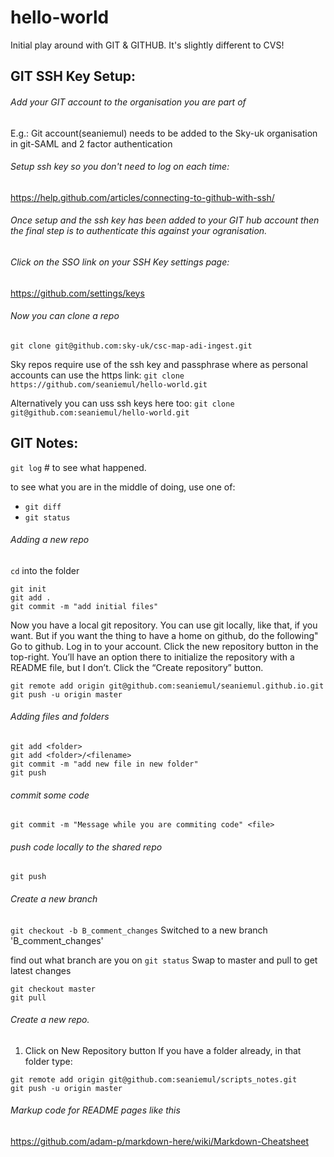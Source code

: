 # hello-world

Initial play around with GIT & GITHUB. It's slightly different to CVS!

## GIT SSH Key Setup:

###### Add your GIT account to the organisation you are part of
E.g.: Git account(seaniemul) needs to be added to the Sky-uk organisation in git-SAML and 2 factor authentication

###### Setup ssh key so you don't need to log on each time:
https://help.github.com/articles/connecting-to-github-with-ssh/
###### Once setup and the ssh key has been added to your GIT hub account then the final step is to authenticate this against your ogranisation. 
###### Click on the SSO link on your SSH Key settings page: 
https://github.com/settings/keys

###### Now you can clone a repo
`git clone git@github.com:sky-uk/csc-map-adi-ingest.git`

Sky repos require use of the ssh key and passphrase where as personal accounts can use the https link:
`git clone https://github.com/seaniemul/hello-world.git`

Alternatively you can uss ssh keys here too:
`git clone git@github.com:seaniemul/hello-world.git`

## GIT Notes:
`git log` # to see what happened.

to see what you are in the middle of doing, use one of:
* `git diff`
* `git status`

###### Adding a new repo
`cd` into the folder
```
git init
git add .
git commit -m "add initial files"
```
Now you have a local git repository. You can use git locally, like that, if you want. But if you want the thing to have a home on github, do the following"
Go to github.
Log in to your account.
Click the new repository button in the top-right. You’ll have an option there to initialize the repository with a README file, but I don’t.
Click the “Create repository” button.

```
git remote add origin git@github.com:seaniemul/seaniemul.github.io.git
git push -u origin master
 ```
 
###### Adding files and folders
```
git add <folder>
git add <folder>/<filename>
git commit -m "add new file in new folder"
git push
```

###### commit some code
`git commit -m "Message while you are commiting code" <file>`

###### push code locally to the shared repo
`git push`

###### Create a new branch
`git checkout -b B_comment_changes`
Switched to a new branch 'B_comment_changes'

find out what branch are you on
`git status`
Swap to master and pull to get latest changes
```
git checkout master
git pull
```

###### Create a new repo.
1. Click on New Repository button
If you have a folder already, in that folder type: 
```
git remote add origin git@github.com:seaniemul/scripts_notes.git
git push -u origin master
```

###### Markup code for README pages like this
https://github.com/adam-p/markdown-here/wiki/Markdown-Cheatsheet 
